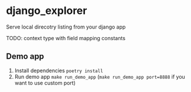 # django_explorer

Serve local direcotry listing from your django app

TODO: context type with field mapping constants

## Demo app

1. Install dependencies `poetry install`
2. Run demo app `make run_demo_app` (`make run_demo_app port=8888` if you want to use custom port)
